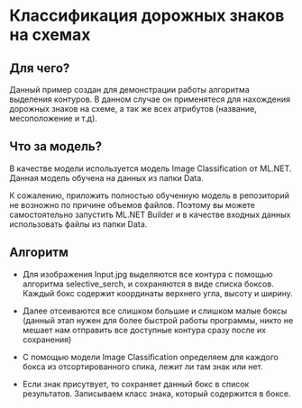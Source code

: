 # Классификация дорожных знаков на схемах

## Для чего?

Данный пример создан для демонстрации работы алгоритма выделения контуров. В данном случае он применятеся для нахождения дорожных знаков на схеме, а так же всех атрибутов (название, месоположение и т.д).

## Что за модель?

В качестве модели используется модель Image Classification от ML.NET. Данная модель обучена на данных из папки Data.

К сожалению, приложить полностью обученную модель в репозиторий не возножно по причине объемов файлов.  Поэтому вы можете самостоятельно запустить ML.NET Builder и в качестве входных данных использовать файлы из папки Data.

## Алгоритм

   - Для изображения Input.jpg выделяются все контура с помощью алгоритма selective_serch, и сохраняются в виде списка боксов. Каждый бокс содержит координаты верхнего угла, высоту и ширину.

   - Далее отсеиваются все слишком большие и слишком малые боксы (данный этап нужен для более быстрой работы программы, никто не мешает нам отправить все доступные контура сразу после их сохранения)

   - С помощью модели Image Classification определяем для каждого бокса из отсортированного спика, лежит ли там знак или нет.

   - Если знак присутвует, то сохраняет данный бокс в список результатов. Записываем класс знака, который содержится в боксе.
   



